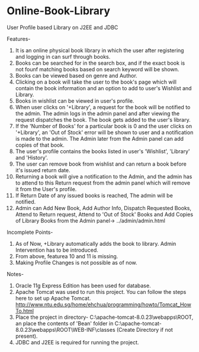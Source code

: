 # Online-Book-Library
User Profile based Library on J2EE and JDBC

Features-

1. It is an online physical book library in which the user after registering and logging in can surf through books.
2. Books can be searched for in the search box, and if the exact book is not founf matching books based on search keyword will be shown.
3. Books can be viewed based on genre and Author.
4. Clicking on a book will take the user to the book's page which will contain the book information and an option to add to user's Wishlist and Library.
5. Books in wishlist can be viewed in user's profile.
6. When user clicks on '+Library', a request for the book will be notified to the admin. The admin logs in the admin panel and after viewing the request dispatches the book. The book gets added to the user's library.
7. If the 'Number of Books' for a particular book is 0 and the user clicks on '+Library', an 'Out of Stock' error will be shown to user and a notification is made to the admin. The Admin later from the Admin panel can add copies of that book.
8. The user's profile contains the books listed in user's 'Wishlist', 'Library' and 'History'.
9. The user can remove book from wishlist and can return a book before it's issued return date.
10. Returning a book will give a notification to the Admin, and the admin has to attend to this Return request from the admin panel which will remove it from the User's profile.
11. If Return Date of any issued books is reached, The admin will be notified.
12. Admin can Add New Book, Add Author Info, Dispatch Requested Books, Attend to Return request, Attend to 'Out of Stock' Books and Add Copies of Library Books from the Admin panel-> ../admin/admin.html


Incomplete Points-

1. As of Now, +Library automatically adds the book to library. Admin Intervention has to be introduced.
2. From above, featurea 10 and 11 is missing.
3. Making Profile Changes is not possible as of now.


Notes-

1. Oracle 11g Express Edition has been used for database.
2. Apache Tomcat was used to run this project. You can follow the steps here to set up Apache Tomcat. http://www.ntu.edu.sg/home/ehchua/programming/howto/Tomcat_HowTo.html
3. Place the project in directory- C:\apache-tomcat-8.0.23\webapps\ROOT\, an place the contents of 'Bean' folder in C:\apache-tomcat-8.0.23\webapps\ROOT\WEB-INF\classes (Create Directory if not present).
4. JDBC and J2EE is required for running the project.

